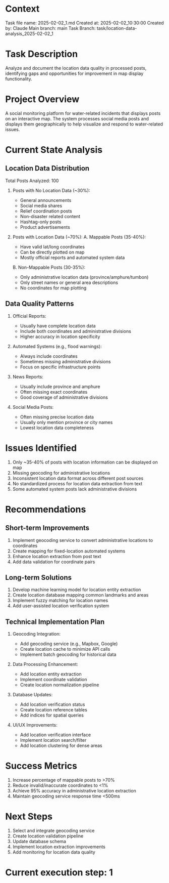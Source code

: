 # Context
Task file name: 2025-02-02_1.md
Created at: 2025-02-02_10:30:00
Created by: Claude
Main branch: main
Task Branch: task/location-data-analysis_2025-02-02_1

# Task Description
Analyze and document the location data quality in processed posts, identifying gaps and opportunities for improvement in map display functionality.

# Project Overview
A social monitoring platform for water-related incidents that displays posts on an interactive map. The system processes social media posts and displays them geographically to help visualize and respond to water-related issues.

# Current State Analysis

## Location Data Distribution
Total Posts Analyzed: 100
1. Posts with No Location Data (~30%):
   - General announcements
   - Social media shares
   - Relief coordination posts
   - Non-disaster related content
   - Hashtag-only posts
   - Product advertisements

2. Posts with Location Data (~70%):
   A. Mappable Posts (35-40%):
      - Have valid lat/long coordinates
      - Can be directly plotted on map
      - Mostly official reports and automated system data
   
   B. Non-Mappable Posts (30-35%):
      - Only administrative location data (province/amphure/tumbon)
      - Only street names or general area descriptions
      - No coordinates for map plotting

## Data Quality Patterns

1. Official Reports:
   - Usually have complete location data
   - Include both coordinates and administrative divisions
   - Higher accuracy in location specificity

2. Automated Systems (e.g., flood warnings):
   - Always include coordinates
   - Sometimes missing administrative divisions
   - Focus on specific infrastructure points

3. News Reports:
   - Usually include province and amphure
   - Often missing exact coordinates
   - Good coverage of administrative divisions

4. Social Media Posts:
   - Often missing precise location data
   - Usually only mention province or city names
   - Lowest location data completeness

# Issues Identified
1. Only ~35-40% of posts with location information can be displayed on map
2. Missing geocoding for administrative locations
3. Inconsistent location data format across different post sources
4. No standardized process for location data extraction from text
5. Some automated system posts lack administrative divisions

# Recommendations

## Short-term Improvements
1. Implement geocoding service to convert administrative locations to coordinates
2. Create mapping for fixed-location automated systems
3. Enhance location extraction from post text
4. Add data validation for coordinate pairs

## Long-term Solutions
1. Develop machine learning model for location entity extraction
2. Create location database mapping common landmarks and areas
3. Implement fuzzy matching for location names
4. Add user-assisted location verification system

## Technical Implementation Plan
1. Geocoding Integration:
   - Add geocoding service (e.g., Mapbox, Google)
   - Create location cache to minimize API calls
   - Implement batch geocoding for historical data

2. Data Processing Enhancement:
   - Add location entity extraction
   - Implement coordinate validation
   - Create location normalization pipeline

3. Database Updates:
   - Add location verification status
   - Create location reference tables
   - Add indices for spatial queries

4. UI/UX Improvements:
   - Add location verification interface
   - Implement location search/filter
   - Add location clustering for dense areas

# Success Metrics
1. Increase percentage of mappable posts to >70%
2. Reduce invalid/inaccurate coordinates to <1%
3. Achieve 95% accuracy in administrative location extraction
4. Maintain geocoding service response time <500ms

# Next Steps
1. Select and integrate geocoding service
2. Create location validation pipeline
3. Update database schema
4. Implement location extraction improvements
5. Add monitoring for location data quality

# Current execution step: 1 